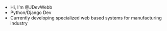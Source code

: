 - Hi, I’m @JDevWebb
- Python/Django Dev
- Currently developing specialized web based systems for manufacturing industry

<!---
JDevWebb/JDevWebb is a ✨ special ✨ repository because its `README.md` (this file) appears on your GitHub profile.
You can click the Preview link to take a look at your changes.
--->
